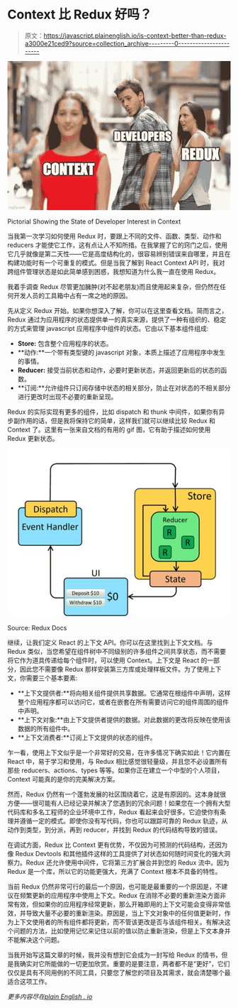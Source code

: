 # Context 比 Redux 好吗？

> 原文：<https://javascript.plainenglish.io/is-context-better-than-redux-a3000e21ced9?source=collection_archive---------0----------------------->

![](img/a87f063d869f40e1a87ca8068ff1d72d.png)

Pictorial Showing the State of Developer Interest in Context

当我第一次学习如何使用 Redux 时，要跟上不同的文件、函数、类型、动作和 reducers 才能使它工作，这有点让人不知所措。在我掌握了它的窍门之后，使用它几乎就像是第二天性——它是高度结构化的，很容易辨别错误来自哪里，并且在构建功能时有一个可重复的模式。但是当我了解到 React Context API 时，我对跨组件管理状态是如此简单感到困惑，我想知道为什么我一直在使用 Redux。

我着手调查 Redux 尽管更加臃肿(对不起老朋友)而且使用起来复杂，但仍然在任何开发人员的工具箱中占有一席之地的原因。

先从定义 Redux 开始。如果你想深入了解，你可以在这里查看文档。简而言之，Redux 通过为应用程序的状态提供单一的真实来源，提供了一种有组织的、稳定的方式来管理 javascript 应用程序中组件的状态。它由以下基本组件组成:

*   **Store:** 包含整个应用程序的状态。
*   **动作:**一个带有类型键的 javascript 对象，本质上描述了应用程序中发生的事情。
*   **Reducer:** 接受当前状态和动作，必要时更新状态，并返回更新后的状态的函数。
*   **订阅:**允许组件只订阅存储中状态的相关部分，防止在对状态的不相关部分进行更改时出现不必要的重新呈现。

Redux 的实际实现有更多的组件，比如 dispatch 和 thunk 中间件，如果你有异步副作用的话，但是我将保持它的简单，这样我们就可以继续比较 Redux 和 Context 了。这里有一张来自文档的有用的 gif 图，它有助于描述如何使用 Redux 更新状态。

![](img/c6f4365f00f922faf01d74202c302e2d.png)

Source: Redux Docs

继续，让我们定义 React 的上下文 API。你可以在这里找到上下文文档。与 Redux 类似，当您希望在组件树中不同级别的许多组件之间共享状态，而不需要将它作为道具传递给每个组件时，可以使用 Context。上下文是 React 的一部分，因此您不需要像 Redux 那样安装第三方库或处理样板文件。为了使用上下文，你需要三个基本要素:

*   **上下文提供者:**将向相关组件提供共享数据。它通常在根组件中声明，这样整个应用程序都可以访问它，或者在嵌套在所有需要访问它的组件周围的组件中声明。
*   **上下文对象:**由上下文提供者提供的数据。对此数据的更改将反映在使用该数据的所有组件中。
*   **上下文消费者:**订阅上下文提供的状态的组件。

乍一看，使用上下文似乎是一个非常好的交易，在许多情况下确实如此！它内置在 React 中，易于学习和使用，与 Redux 相比感觉很轻量级，并且您不必设置所有那些 reducers、actions、types 等等。如果你正在建立一个中型的个人项目，Context 可能真的是你的完美解决方案。

然而，Redux 仍然有一个蓬勃发展的社区围绕着它，这是有原因的。这本身就很方便——很可能有人已经记录并解决了您遇到的冗余问题！如果您在一个拥有大型代码库和多名工程师的企业环境中工作，Redux 看起来会好很多。它迫使你有条理并遵循一定的模式。即使你没有写代码，你也可以跟踪可靠的 Redux 轨迹，从动作到类型，到分派，再到 reducer，并找到 Redux 的代码结构导致的错误。

在调试方面，Redux 比 Context 更有优势，不仅因为可预测的代码结构，还因为像 Redux Devtools 和其他插件这样的工具提供了对状态如何随时间变化的强大洞察力。Redux 还允许使用中间件，它将第三方扩展合并到您的 Redux 流中。因为 Redux 是一个库，所以它的功能更强大，充满了 Context 根本不具备的特性。

当前 Redux 仍然非常可行的最后一个原因，也可能是最重要的一个原因是，不建议在频繁更新的应用程序中使用上下文。Redux 在消除不必要的重新渲染方面非常有效，但如果你的应用程序经常更新，那么开箱即用的上下文可能会变得非常低效，并导致大量不必要的重新渲染。原因是，当上下文对象中的任何值更新时，作为上下文使用者的所有组件都将更新，而不管该更改是否与该组件相关。有解决这个问题的方法，比如使用记忆来记住以前的值以防止重新渲染，但是上下文本身并不能解决这个问题。

当我开始写这篇文章的时候，我并没有想到它会成为一封写给 Redux 的情书，但是我确实对它所能做的一切更加欣赏。重要的是要注意，两者都不是“更好”，它们仅仅是具有不同用例的不同工具，只要您了解您的项目及其需求，就会清楚哪个最适合这项工作。

*更多内容尽在*[*plain English . io*](http://plainenglish.io/)